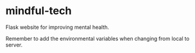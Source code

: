 # mindful-tech
Flask website for improving mental health.

Remember to add the environmental variables when changing from local to server.

